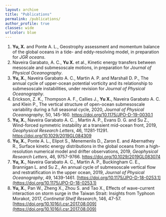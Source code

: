 ```yaml
---
layout: archive
title: "Publications"
permalink: /publications/
author_profile: true
classes: wide
urlcolor: blue
---
```



1. **Yu, X.** and Ponte A. L., Geostrophy assessment and momentum balance of the global oceans in a tide- and eddy-resolving model, in preparation for *JGR oceans*. 
1. Naveira Garabato, A. C., **Yu X.** et al., Kinetic energy transfers between mesoscale and submesoscale motions, in preparation for *Journal of Physical Oceanography*.
2. **Yu, X.**, Naveira Garabato A. C., Martin A. P. and Marshall D. P., The annual cycle of upper-ocean potential vorticity and its relationship to submesoscale instabilities, under revision for *Journal of Physical Oceanography*.
3. Erickson, Z. K., Thompson A. F., Callies J., **Yu X.**, Naveira Garabato A. C. and Klein P., The vertical structure of open-ocean submesoscale variability during a full seasonal cycle, 2020, *Journal of Physical Oceanography*, 50, 145-160. <https://doi.org/10.1175/JPO-D-19-0030.1>
4. **Yu, X.**, Naveira Garabato A. C. , Martin A. P., Evans D. G. and Su Z., Wind-forced symmetric instability at a transient mid-ocean front, 2019, *Geophysical Research Letters*, 46, 11281-11291. <https://doi.org/10.1029/2019GL084309>
5. **Yu, X.**, Ponte A. L., Elipot S., Menemenlis D., Zaron E. and Abernathey R., Surface kinetic energy distributions in the global oceans from a high-resolution numerical model and drifter observations, 2019, *Geophysical Research Letters*, 46, 9757-9766. <https://doi.org/10.1029/2019GL083074>
6. **Yu, X.**, Naveira Garabato A. C., Martin A. P., Buckingham C. E., Brannigan L. and Su Z., An annual cycle of submesoscale vertical flow and restratification in the upper ocean, 2019, *Journal of Physical Oceanography*, 49, 1439-1461. [https://doi.org/10.1175/JPO-D-18-0253.1](https://doi.org/10.1175/JPO-D-18-0253.1)
7. **Yu, X.**, Pan W., Zheng X., Zhou S. and Tao X., Effects of wave-current interaction on storm surge in the Taiwan Strait: Insights from Typhoon Morakot, 2017, *Continetal Shelf Research*, 146, 47-57. [https://doi.org/10.1016/j.csr.2017.08.009](https://doi.org/10.1016/j.csr.2017.08.009)




